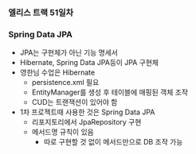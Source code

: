 ### 엘리스 트랙 51일차

### Spring Data JPA

- JPA는 구현체가 아닌 기능 명세서
- Hibernate, Spring Data JPA등이 JPA 구현체
- 영한님 수업은 Hibernate
  - persistence.xml 필요
  - EntityManager를 생성 후 테이블에 매핑된 객체 조작
  - CUD는 트랜잭션이 있어야 함
- 1차 프로젝트때 사용한 것은 Spring Data JPA
  - 리포지토리에서 JpaRepository 구현
  - 메서드명 규칙이 있음
    - 따로 구현할 것 없이 메서드만으로 DB 조작 가능